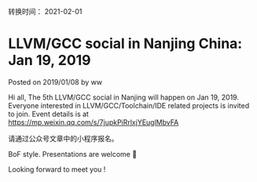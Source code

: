 转换时间： 2021-02-01

# LLVM/GCC social in Nanjing China: Jan 19, 2019
Posted on 2019/01/08 by ww

Hi all,
The 5th LLVM/GCC social in Nanjing will happen on Jan 19, 2019.
Everyone interested in LLVM/GCC/Toolchain/IDE related projects is invited to join.
Event details is at https://mp.weixin.qq.com/s/7jupkPiRrlxjYEuglMbvFA

请通过公众号文章中的小程序报名。

BoF style. Presentations are welcome 🙂

Looking forward to meet you !
